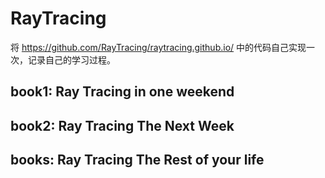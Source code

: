 # RayTracing
将 https://github.com/RayTracing/raytracing.github.io/ 中的代码自己实现一次，记录自己的学习过程。

## book1: Ray Tracing in one weekend

## book2: Ray Tracing The Next Week

## books: Ray Tracing The Rest of your life

